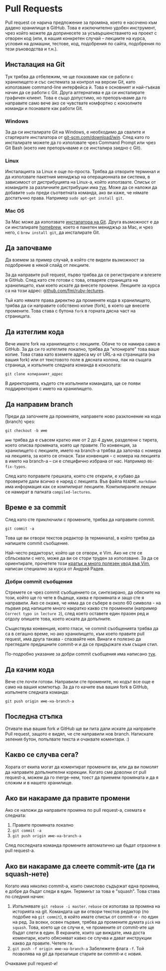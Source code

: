 # Pull Requests

Pull request се нарича предложение за промяна, което е насочено към дадено хранилище в GitHub. Това е изключително удобен инструмент, чрез който можете да допринесете за усъвършенстването на проект с отворен код (или, в нашия конкретен случай – лекциите на курса, условия на домашни, тестове, код, подобрения по сайта, подобрения по тези ръководства и т.н.).

## Инсталация на Git

Тук трябва да отбележим, че ще показваме как се работи с хранилището и със системата за контрол на версии Git, като използваме command-line интерфейса ѝ. Това е основният и най-гъвкав начин да се работи с Git. Друга алтернатива е да си инсталирате графичен клиент. Това е също допустимо, но препоръчваме да го направите само вече ако се чувствате комфортно с конзолните команди и познавате как работи Git.

### Windows

За да си инсталирате Git на Windows, е необходимо да свалите и стартирате инсталатора от [git-scm.com/download/win](http://git-scm.com/download/win).
След като го инсталирате можете да го използвате чрез Command Prompt или чрез Git Bash (което ние препоръчваме и се инсталира заедно с Git).

### Linux

Инсталацията за Linux е още по-проста. Трябва да отворите терминал и да използвате пакетния мениджър на операционната ви система, в зависимост от дистрибуцията на Linux-a, който използвате. Списък от командите за различните дистрибуции има [тук](http://git-scm.com/download/linux). Може да се наложи да добавите `sudo` преди съответната команда, ако ви каже, че нямате достатъчно права. Например `sudo apt-get install git`.

### Mac OS

За Mac може да използвате [инсталатора на Git](http://git-scm.com/download/mac). Друга възможност е да си инсталирате [homebrew](http://brew.sh/), което е пакетен мениджър за Mac, и чрез него, с `brew install git`, да инсталирате Git.

## Да започваме

Да вземем за пример случай, в който сте видели възможност за подобрение в някой слайд от лекциите.

За да направите pull request, първо трябва да се регистрирате и влезете в GitHub. След като сте готови с това, отваряте страницата на хранилището, към което искате да внесете промени. Лекциите за курса са на този адрес: [github.com/fmi/ruby-lectures](https://github.com/fmi/ruby-lectures).

Тъй като нямате права директно да променяте кода в хранилището, трябва да си направите собствено копие (fork), в което ще внесете промените. Това става с бутона `fork` в горната дясна част на страницата.

## Да изтеглим кода

Вече имате fork на хранилището с лекциите. Обаче то се намира само в GitHub. За да си го изтеглите локално, трябва да "клонирате" това ваше копие. Това става като вземете адреса му от URL-a на страницата (на вашия fork) или от текстовото поле в дясната колона, пак на същата страница, и изпълните следната команда в конзолата:

	git clone копираният_адрес

В директорията, където сте изпълнили командата, ще се появи поддиректория с името на хранилището.

## Да направим branch

Преди да започнете да променяте, направете ново разклонение на кода (branch) чрез:

	git checkout -b име

`име` трябва да е съвсем кратко име от 2 до 4 думи, разделени с тирета, което описва промяната, която ще правите. По конвенция, за хранилището с лекциите, името на branch-a трябва да започва с номера на лекцията, за която се отнася. Тази конвенция – с номера на лекцията в името на branch-а – си е специфично избрана от нас. Например `08-fix-typos`.

След като поправите грешката, която сте открили, е хубаво да проверите дали всичко е наред с лекцията. Във файла `README.markdown` има информация как се компилират лекциите. Компилираните лекции се намират в папката `compiled-lectures`.

## Време е за commit

След като сте приключили с промените, трябва да направите commit.

	git commit -a

Това ще ви отвори текстов редактор (в терминала), в който трябва да напишете commit съобщение.

Най-често редакторът, който ще се отвори, е Vim. Ако не сте се сблъсквали с него, може да ви се стори труден за използване. За да се ориентирате, прочетете този [кратък и много полезен увод във Vim](vim.md#readme), написан специално за курса от Андрей Радев.

### Добри commit съобщения

Стремете се чрез commit съобщението си, синтезирано, да обясните на този, който ще го чете в бъдеще, каква е промяната и защо сте я направили.
Ако се окаже, че няма да се събере в около 60 символа - на първия ред напишете много накратко какво сте променили (например `Correct typo in lecture 2`), след което оставете един празен ред и отдолу опишете това, което искате да допълните.

Съществува конвенция, която гласи, че commit съобщенията трябва да са в сегашно време, но ако хранилището, към което правите pull request, има друга такава - спазвайте нея. Винаги е полезно да прегледате предишните commit-и и да се придържате към същия стил.

По-подробно указание за добри commit съобщения има написано [тук](http://robots.thoughtbot.com/5-useful-tips-for-a-better-commit-message).

## Да качим кода

Вече сте почти готови. Направили сте промените, но кодът все още е само на вашия компютър. За да го качите във вашия fork в GitHub, изпълнете следната команда:

	git push origin име-на-branch-a

## Последна стъпка

Отивате във вашия fork и GitHub ще ви пита дали искате да направите Pull request, защото е видял, че сте направили нов branch. Натискате зеления бутон, попълвате текста и очаквате коментари. :)

## Какво се случва сега?

Хората от екипа могат да коментират промените ви, или да ви помолят да направите допълнителни корекции. Когато сме доволни от pull request-a, можем да го merge-нем, тоест да приемем промяната и да я сложим и в нашето хранилище.

## Ако ви накараме да правите промени

Ако се наложи да направите промяна по pull request-a, схемата е следната:

1. Правите промяната локално
2. `git commit -a`
3. `git push origin име-на-branch-a`

След последната команда промените автоматично ще бъдат отразени в pull request-a.

## Ако ви накараме да слеете commit-ите (да ги squash-нете)

Когато има няколко commit-а, които смислово съдържат една промяна, е добре да бъдат следи в един. Терминът за това е "squash". Това става по следния начин:

1. Изпълнявате `git rebase -i master`. `rebase` се използва за промяна на историята на git. Командата ще ви отвори текстов редактор (по подобие на `git commit`), в който имате списък от commit-и - по един на ред. За всеки, освен първия, трябва да промените думата `pick` на `squash`. Това, което ще се случи е, че промените от commit-ите ще бъдат слети в един.
В екраните, които ще виждате, има доста коментари, които обясняват кавко се случва и дават инструкции какво да правите. Четете ги.
2. `git push -f origin име-на-branch-a` Забележете флага `-f`. Той позволява на git да презапише старите ви commit-и с новия.

Очакваме pull request-и!

